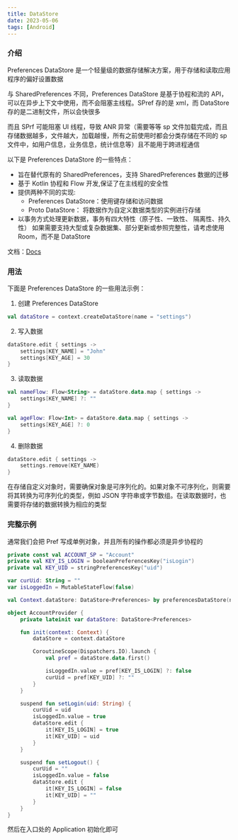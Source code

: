 ```yaml
---
title: DataStore
date: 2023-05-06
tags: [Android]
---
```


### 介绍

Preferences DataStore 是一个轻量级的数据存储解决方案，用于存储和读取应用程序的偏好设置数据

与 SharedPreferences 不同，Preferences DataStore 是基于协程和流的 API，可以在异步上下文中使用，而不会阻塞主线程。SPref 存的是 xml，而 DataStore 存的是二进制文件，所以会快很多

而且 SPrf 可能阻塞 UI 线程，导致 ANR 异常（需要等等 sp 文件加载完成，而且存储数据越多，文件越大，加载越慢，所有之前使用时都会分类存储在不同的 sp 文件中，如用户信息，业务信息，统计信息等）且不能用于跨进程通信

以下是 Preferences DataStore 的一些特点：

- 旨在替代原有的 SharedPreferences，支持 SharedPreferences 数据的迁移
- 基于 Kotlin 协程和 Flow 开发,保证了在主线程的安全性
- 提供两种不同的实现:
  - Preferences DataStore：使用键存储和访问数据
  - Proto DataStore： 将数据作为自定义数据类型的实例进行存储
- 以事务方式处理更新数据，事务有四大特性（原子性、一致性、 隔离性、持久性）
  如果需要支持大型或复杂数据集、部分更新或参照完整性，请考虑使用 Room，而不是 DataStore

文档：[Docs][Docs]

### 用法

下面是 Preferences DataStore 的一些用法示例：

1. 创建 Preferences DataStore

```kotlin
val dataStore = context.createDataStore(name = "settings")
```

2. 写入数据

```kotlin
dataStore.edit { settings ->
    settings[KEY_NAME] = "John"
    settings[KEY_AGE] = 30
}
```

3. 读取数据

```kotlin
val nameFlow: Flow<String> = dataStore.data.map { settings ->
    settings[KEY_NAME] ?: ""
}

val ageFlow: Flow<Int> = dataStore.data.map { settings ->
    settings[KEY_AGE] ?: 0
}
```

4. 删除数据

```kotlin
dataStore.edit { settings ->
    settings.remove(KEY_NAME)
}
```

在存储自定义对象时，需要确保对象是可序列化的。如果对象不可序列化，则需要将其转换为可序列化的类型，例如 JSON 字符串或字节数组。在读取数据时，也需要将存储的数据转换为相应的类型

### 完整示例

通常我们会把 Pref 写成单例对象，并且所有的操作都必须是异步协程的

```kotlin
private const val ACCOUNT_SP = "Account"
private val KEY_IS_LOGIN = booleanPreferencesKey("isLogin")
private val KEY_UID = stringPreferencesKey("uid")

var curUid: String = ""
var isLoggedIn = MutableStateFlow(false)

val Context.dataStore: DataStore<Preferences> by preferencesDataStore(name = ACCOUNT_SP)

object AccountProvider {
    private lateinit var dataStore: DataStore<Preferences>

    fun init(context: Context) {
        dataStore = context.dataStore

        CoroutineScope(Dispatchers.IO).launch {
            val pref = dataStore.data.first()

            isLoggedIn.value = pref[KEY_IS_LOGIN] ?: false
            curUid = pref[KEY_UID] ?: ""
        }
    }

    suspend fun setLogin(uid: String) {
        curUid = uid
        isLoggedIn.value = true
        dataStore.edit {
            it[KEY_IS_LOGIN] = true
            it[KEY_UID] = uid
        }
    }

    suspend fun setLogout() {
        curUid = ""
        isLoggedIn.value = false
        dataStore.edit {
            it[KEY_IS_LOGIN] = false
            it[KEY_UID] = ""
        }
    }
}
```

然后在入口处的 Application 初始化即可

[Docs]: https://developer.android.com/topic/libraries/architecture/datastore
